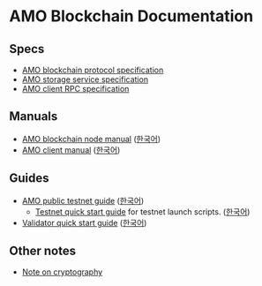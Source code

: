 # AMO Blockchain Documentation

## Specs
* [AMO blockchain protocol specification](protocol.md)
* [AMO storage service specification](storage.md)
* [AMO client RPC specification](rpc.md)

## Manuals
* [AMO blockchain node
  manual](https://github.com/amolabs/amoabci/blob/master/README.md)
  ([한국어](https://github.com/amolabs/amoabci/blob/master/README.ko.md))
* [AMO client
  manual](https://github.com/amolabs/amo-client-go/blob/master/README.md)
  ([한국어](https://github.com/amolabs/amo-client-go/blob/master/README.ko.md))

## Guides
* [AMO public testnet guide](testnet.md) ([한국어](testnet.ko.md))
  * [Testnet quick start guide](https://github.com/amolabs/testnet/blob/master/README.md)
	for testnet launch scripts.
	([한국어](https://github.com/amolabs/testnet/blob/master/README.ko.md))
* [Validator quick start guide](qs_val.md) ([한국어](qs_val.ko.md))

## Other notes
* [Note on cryptography](crypto.md)

